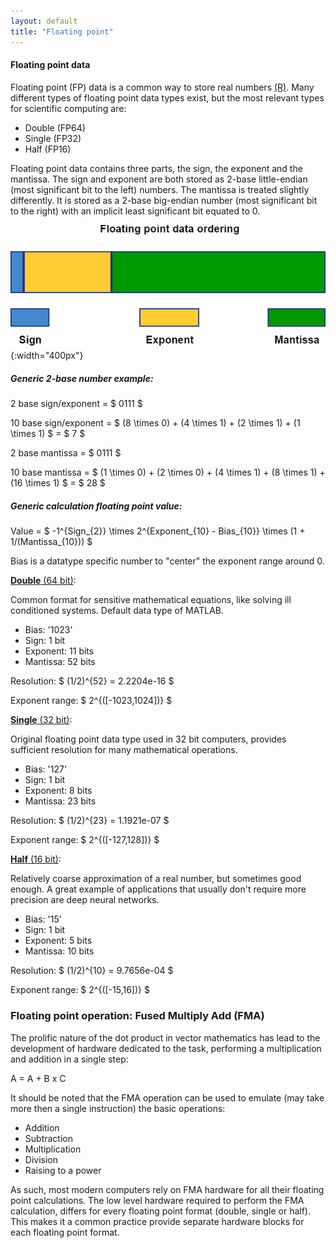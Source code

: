 ```yaml
---
layout: default
title: "Floating point"
--- 
```


#### Floating point data

Floating point (FP) data is a common way to store real numbers [(R)](https://en.wikipedia.org/wiki/Real_number). Many different types of floating point data types exist, but the most relevant types for scientific computing are:

 - Double (FP64)
 - Single (FP32)
 - Half (FP16)

Floating point data contains three parts, the sign, the exponent and the mantissa. The sign and exponent are both stored as 2-base little-endian (most significant bit to the left) numbers. The mantissa is treated slightly differently. It is stored as a 2-base big-endian number (most significant bit to the right) with an implicit least significant bit equated to 0.


![Floating point](../image/Float.png){:width="400px"}

##### Generic 2-base number example:

2 base sign/exponent = $ 0111 $

10 base sign/exponent = $ (8 \times 0) + (4 \times 1) + (2 \times 1) + (1 \times 1) $ = $ 7 $

2 base mantissa  = $ 0111 $

10 base mantissa = $ (1 \times 0) + (2 \times 0) + (4 \times 1) + (8 \times 1) + (16 \times 1) $ = $ 28 $

##### Generic calculation floating point value:

Value = $ -1^{Sign_{2}} \times 2^{Exponent_{10} - Bias_{10}} \times (1 + 1/(Mantissa_{10})) $

Bias is a datatype specific number to "center" the exponent range around 0.

[**Double** (64 bit)](https://en.wikipedia.org/wiki/Double-precision_floating-point_format):

Common format for sensitive mathematical equations, like solving ill conditioned systems. Default data type of MATLAB.

 - Bias: '1023'
 - Sign: 1 bit
 - Exponent: 11 bits
 - Mantissa: 52 bits

Resolution: $ (1/2)^{52} = 2.2204e-16 $

Exponent range: $ 2^{([-1023,1024])} $

[**Single** (32 bit)](https://en.wikipedia.org/wiki/Single-precision_floating-point_format):

Original floating point data type used in 32 bit computers, provides sufficient resolution for many mathematical operations.

 - Bias: '127'
 - Sign: 1 bit
 - Exponent: 8 bits
 - Mantissa: 23 bits

Resolution: $ (1/2)^{23} = 1.1921e-07 $

Exponent range: $ 2^{([-127,128])} $

[**Half** (16 bit)](https://en.wikipedia.org/wiki/Half-precision_floating-point_format):

Relatively coarse approximation of a real number, but sometimes good enough. A great example of applications that usually don't require more precision are  deep neural networks.

 - Bias: '15'
 - Sign: 1 bit
 - Exponent: 5 bits
 - Mantissa: 10 bits

Resolution: $ (1/2)^{10} = 9.7656e-04 $

Exponent range: $ 2^{([-15,16])} $

### Floating point operation: Fused Multiply Add (FMA)

The prolific nature of the dot product in vector mathematics has lead to the development of hardware dedicated to the task, performing a multiplication and addition in a single step:

A = A + B x C

It should be noted that the FMA operation can be used to emulate (may take more then a single instruction) the basic operations:

 - Addition
 - Subtraction
 - Multiplication
 - Division
 - Raising to a power

As such, most modern computers rely on FMA hardware for all their floating point calculations. The low level hardware required to perform the FMA calculation, differs for every floating point format (double, single or half). This makes it a common practice provide separate hardware blocks for each floating point format.